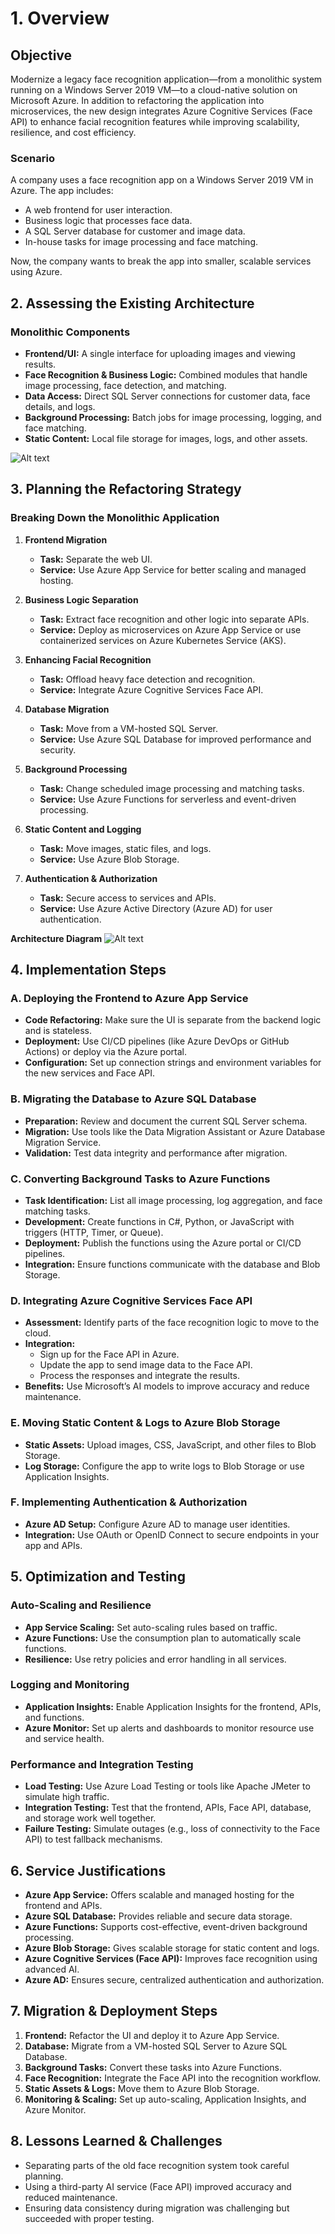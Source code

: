 # 1. Overview

## Objective

Modernize a legacy face recognition application—from a monolithic system running on a Windows Server 2019 VM—to a cloud-native solution on Microsoft Azure. In addition to refactoring the application into microservices, the new design integrates Azure Cognitive Services (Face API) to enhance facial recognition features while improving scalability, resilience, and cost efficiency.

### Scenario
A company uses a face recognition app on a Windows Server 2019 VM in Azure. The app includes:
- A web frontend for user interaction.
- Business logic that processes face data.
- A SQL Server database for customer and image data.
- In-house tasks for image processing and face matching.

Now, the company wants to break the app into smaller, scalable services using Azure.

## 2. Assessing the Existing Architecture

### Monolithic Components
- **Frontend/UI:** A single interface for uploading images and viewing results.
- **Face Recognition & Business Logic:** Combined modules that handle image processing, face detection, and matching.
- **Data Access:** Direct SQL Server connections for customer data, face details, and logs.
- **Background Processing:** Batch jobs for image processing, logging, and face matching.
- **Static Content:** Local file storage for images, logs, and other assets.

![Alt text](https://github.com/Satkirat-kaur/CST8913/blob/main/Lab%206/Monolithic%20Architecture.png)

## 3. Planning the Refactoring Strategy

### Breaking Down the Monolithic Application

1. **Frontend Migration**
   - **Task:** Separate the web UI.
   - **Service:** Use Azure App Service for better scaling and managed hosting.

2. **Business Logic Separation**
   - **Task:** Extract face recognition and other logic into separate APIs.
   - **Service:** Deploy as microservices on Azure App Service or use containerized services on Azure Kubernetes Service (AKS).

3. **Enhancing Facial Recognition**
   - **Task:** Offload heavy face detection and recognition.
   - **Service:** Integrate Azure Cognitive Services Face API.

4. **Database Migration**
   - **Task:** Move from a VM-hosted SQL Server.
   - **Service:** Use Azure SQL Database for improved performance and security.

5. **Background Processing**
   - **Task:** Change scheduled image processing and matching tasks.
   - **Service:** Use Azure Functions for serverless and event-driven processing.

6. **Static Content and Logging**
   - **Task:** Move images, static files, and logs.
   - **Service:** Use Azure Blob Storage.

7. **Authentication & Authorization**
   - **Task:** Secure access to services and APIs.
   - **Service:** Use Azure Active Directory (Azure AD) for user authentication.

**Architecture Diagram**
![Alt text](https://github.com/Satkirat-kaur/CST8913/blob/main/Lab%206/Cloud-Native%20Architecture.png)

## 4. Implementation Steps

### A. Deploying the Frontend to Azure App Service
- **Code Refactoring:** Make sure the UI is separate from the backend logic and is stateless.
- **Deployment:** Use CI/CD pipelines (like Azure DevOps or GitHub Actions) or deploy via the Azure portal.
- **Configuration:** Set up connection strings and environment variables for the new services and Face API.

### B. Migrating the Database to Azure SQL Database
- **Preparation:** Review and document the current SQL Server schema.
- **Migration:** Use tools like the Data Migration Assistant or Azure Database Migration Service.
- **Validation:** Test data integrity and performance after migration.

### C. Converting Background Tasks to Azure Functions
- **Task Identification:** List all image processing, log aggregation, and face matching tasks.
- **Development:** Create functions in C#, Python, or JavaScript with triggers (HTTP, Timer, or Queue).
- **Deployment:** Publish the functions using the Azure portal or CI/CD pipelines.
- **Integration:** Ensure functions communicate with the database and Blob Storage.

### D. Integrating Azure Cognitive Services Face API
- **Assessment:** Identify parts of the face recognition logic to move to the cloud.
- **Integration:**
  - Sign up for the Face API in Azure.
  - Update the app to send image data to the Face API.
  - Process the responses and integrate the results.
- **Benefits:** Use Microsoft’s AI models to improve accuracy and reduce maintenance.

### E. Moving Static Content & Logs to Azure Blob Storage
- **Static Assets:** Upload images, CSS, JavaScript, and other files to Blob Storage.
- **Log Storage:** Configure the app to write logs to Blob Storage or use Application Insights.

### F. Implementing Authentication & Authorization
- **Azure AD Setup:** Configure Azure AD to manage user identities.
- **Integration:** Use OAuth or OpenID Connect to secure endpoints in your app and APIs.

## 5. Optimization and Testing

### Auto-Scaling and Resilience
- **App Service Scaling:** Set auto-scaling rules based on traffic.
- **Azure Functions:** Use the consumption plan to automatically scale functions.
- **Resilience:** Use retry policies and error handling in all services.

### Logging and Monitoring
- **Application Insights:** Enable Application Insights for the frontend, APIs, and functions.
- **Azure Monitor:** Set up alerts and dashboards to monitor resource use and service health.

### Performance and Integration Testing
- **Load Testing:** Use Azure Load Testing or tools like Apache JMeter to simulate high traffic.
- **Integration Testing:** Test that the frontend, APIs, Face API, database, and storage work well together.
- **Failure Testing:** Simulate outages (e.g., loss of connectivity to the Face API) to test fallback mechanisms.

## 6. Service Justifications
- **Azure App Service:** Offers scalable and managed hosting for the frontend and APIs.
- **Azure SQL Database:** Provides reliable and secure data storage.
- **Azure Functions:** Supports cost-effective, event-driven background processing.
- **Azure Blob Storage:** Gives scalable storage for static content and logs.
- **Azure Cognitive Services (Face API):** Improves face recognition using advanced AI.
- **Azure AD:** Ensures secure, centralized authentication and authorization.

## 7. Migration & Deployment Steps
1. **Frontend:** Refactor the UI and deploy it to Azure App Service.
2. **Database:** Migrate from a VM-hosted SQL Server to Azure SQL Database.
3. **Background Tasks:** Convert these tasks into Azure Functions.
4. **Face Recognition:** Integrate the Face API into the recognition workflow.
5. **Static Assets & Logs:** Move them to Azure Blob Storage.
6. **Monitoring & Scaling:** Set up auto-scaling, Application Insights, and Azure Monitor.

## 8. Lessons Learned & Challenges
- Separating parts of the old face recognition system took careful planning.
- Using a third-party AI service (Face API) improved accuracy and reduced maintenance.
- Ensuring data consistency during migration was challenging but succeeded with proper testing.
